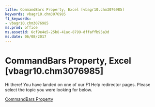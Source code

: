 ```yaml
---
title: CommandBars Property, Excel [vbagr10.chm3076985]
keywords: vbagr10.chm3076985
f1_keywords:
- vbagr10.chm3076985
ms.prod: office
ms.assetid: 6cf9e4e5-25b8-41ac-8799-dffaffb95a3d
ms.date: 06/08/2017
---
```



# CommandBars Property, Excel [vbagr10.chm3076985]

Hi there! You have landed on one of our F1 Help redirector pages. Please select the topic you were looking for below.

[CommandBars Property](http://msdn.microsoft.com/library/70c5ec17-7ce0-fd21-4f2f-6601b189266e%28Office.15%29.aspx)

